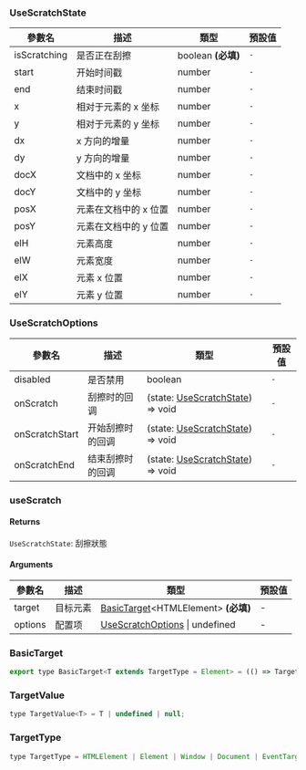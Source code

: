### UseScratchState

|參數名|描述|類型|預設值|
|---|---|---|---|
|isScratching|是否正在刮擦|boolean  **(必填)**|`-`|
|start|开始时间戳|number |`-`|
|end|结束时间戳|number |`-`|
|x|相对于元素的 x 坐标|number |`-`|
|y|相对于元素的 y 坐标|number |`-`|
|dx|x 方向的增量|number |`-`|
|dy|y 方向的增量|number |`-`|
|docX|文档中的 x 坐标|number |`-`|
|docY|文档中的 y 坐标|number |`-`|
|posX|元素在文档中的 x 位置|number |`-`|
|posY|元素在文档中的 y 位置|number |`-`|
|elH|元素高度|number |`-`|
|elW|元素宽度|number |`-`|
|elX|元素 x 位置|number |`-`|
|elY|元素 y 位置|number |`-`|

### UseScratchOptions

|參數名|描述|類型|預設值|
|---|---|---|---|
|disabled|是否禁用|boolean |`-`|
|onScratch|刮擦时的回调|(state: [UseScratchState](#usescratchstate)) => void |`-`|
|onScratchStart|开始刮擦时的回调|(state: [UseScratchState](#usescratchstate)) => void |`-`|
|onScratchEnd|结束刮擦时的回调|(state: [UseScratchState](#usescratchstate)) => void |`-`|

### useScratch

#### Returns
`UseScratchState`: 刮擦狀態

#### Arguments
|參數名|描述|類型|預設值|
|---|---|---|---|
|target|目标元素|[BasicTarget](#basictarget)&lt;HTMLElement&gt;  **(必填)**|-|
|options|配置项|[UseScratchOptions](#usescratchoptions) \| undefined |-|

### BasicTarget

```js
export type BasicTarget<T extends TargetType = Element> = (() => TargetValue<T>) | TargetValue<T> | MutableRefObject<TargetValue<T>>;
```

### TargetValue

```js
type TargetValue<T> = T | undefined | null;
```

### TargetType

```js
type TargetType = HTMLElement | Element | Window | Document | EventTarget;
```